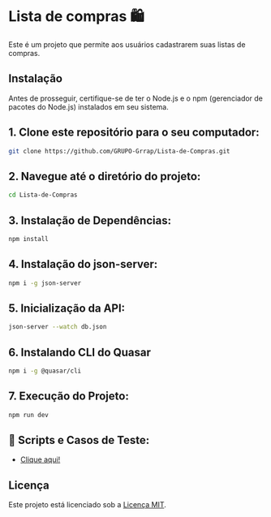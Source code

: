# Lista de compras 🛍️

Este é um projeto que permite aos usuários cadastrarem suas listas de compras.

## Instalação

Antes de prosseguir, certifique-se de ter o Node.js e o npm (gerenciador de pacotes do Node.js) instalados em seu sistema.

## 1. Clone este repositório para o seu computador:

```bash
git clone https://github.com/GRUPO-Grrap/Lista-de-Compras.git
```

## 2. Navegue até o diretório do projeto:

```bash
cd Lista-de-Compras
```

## 3. Instalação de Dependências:

```bash
npm install
```

## 4. Instalação do json-server:

```bash
npm i -g json-server
```

## 5. Inicialização da API:

```bash
json-server --watch db.json
```

## 6. Instalando CLI do Quasar

```bash
npm i -g @quasar/cli
```

## 7. Execução do Projeto:

```bash
npm run dev
```

## 🧪 Scripts e Casos de Teste:

- [Clique aqui!](https://github.com/GRUPO-Grrap/tests-lista-de-compras)

## Licença

Este projeto está licenciado sob a [Licença MIT](LICENSE).
